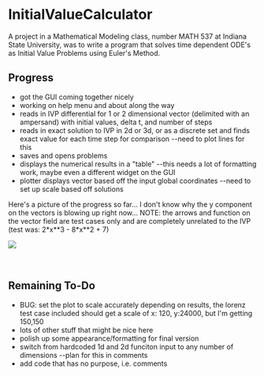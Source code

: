 # InitialValueCalculator
A project in a Mathematical Modeling class, number MATH 537 at Indiana State University, was to write a program that solves time dependent ODE's as Initial Value Problems using Euler's Method.


<h2>Progress</h2>
<ul>
  <li>got the GUI coming together nicely</li>
  <li>working on help menu and about along the way</li>
  <li>reads in IVP differential for 1 or 2 dimensional vector (delimited with an ampersand) with initial values, delta t, and number of steps</li>
  <li>reads in exact solution to IVP in 2d or 3d, or as a discrete set and finds exact value for each time step for comparison --need to plot lines for this</li>
  <li>saves and opens problems</li>
  <li>displays the numerical results in a "table" --this needs a lot of formatting work, maybe even a different widget on the GUI</li>
  <li>plotter displays vector based off the input global coordinates --need to set up scale based off solutions</li>
</ul>

<p>Here's a picture of the progress so far... I don't know why the y component on the vectors is blowing up right now... NOTE: the arrows and function on the vector field are test cases only and are completely unrelated to the IVP (test was: 2*x**3 - 8*x**2 + 7)</p>

<img src="https://user-images.githubusercontent.com/50467171/162621916-6f7a43f4-e0ca-4735-b7a6-fd052b5ed404.png"/>

<br>
<br>
<br>
<h2>Remaining To-Do</h2>
<ul>
  <li>BUG: set the plot to scale accurately depending on results, the lorenz test case included should get a scale of x: 120, y:24000, but I'm getting 150,150</li>
  <li>lots of other stuff that might be nice here</li>
  <li>polish up some appearance/formatting for final version</li>
  <li>switch from hardcoded 1d and 2d funciton input to any number of dimensions --plan for this in comments</li>
  <li>add code that has no purpose, i.e. comments</li>
</ul>
<br>
<br>

